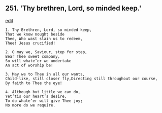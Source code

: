 
## 251.  'Thy brethren, Lord, so minded keep.'
[edit](https://docs.google.com/document/d/1mpNRon3Za9apbp-FnFDkp85PartyD1BQ/edit?mode=html)



    1. Thy Brethren, Lord, so minded keep,
    That we know nought beside 
    Thee, Who wast slain us to redeem,
    Thee! Jesus crucified!

    2. O may we, Saviour, step for step,
    Bear Thee sweet company,
    So will whate’er we undertake 
    An act of worship be!

    3. May we to Thee in all our wants,
    Child-like, still closer fly,Directing still throughout our course,
    By faith to Thee the eye!

    4. Although but little we can do,
    Yet’tis our heart’s desire,
    To do whate’er will give Thee joy;
    No more do we require.
